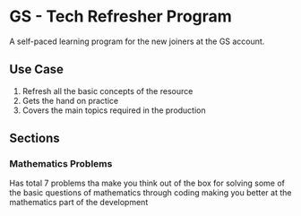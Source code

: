 # GS - Tech Refresher Program
A self-paced learning program for the new joiners at the GS account.

## Use Case
1. Refresh all the basic concepts of the resource
2. Gets the hand on practice 
3. Covers the main topics required in the production

## Sections
### Mathematics Problems
Has total 7 problems tha make you think out of the box for solving some of the basic questions of mathematics through coding making you better at the mathematics part of the development


